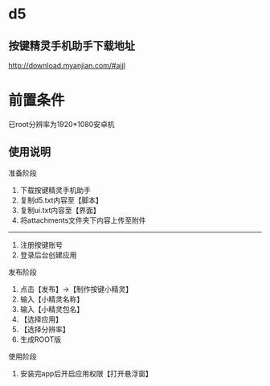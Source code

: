 # d5

## 按键精灵手机助手下载地址

http://download.myanjian.com/#ajjl

# 前置条件

已root分辨率为1920*1080安卓机

## 使用说明

准备阶段

1. 下载按键精灵手机助手
2. 复制d5.txt内容至【脚本】
3. 复制ui.txt内容至【界面】
4. 将attachments文件夹下内容上传至附件

----------------

1. 注册按键账号
2. 登录后台创建应用


发布阶段

1. 点击【发布】->【制作按键小精灵】
2. 输入【小精灵名称】
3. 输入【小精灵包名】
4. 【选择应用】
5. 【选择分辨率】
6. 生成ROOT版

使用阶段

1. 安装完app后开启应用权限【打开悬浮窗】


